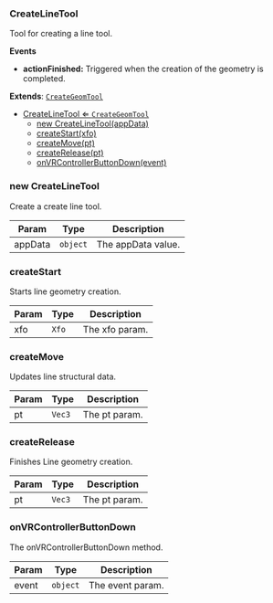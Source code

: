 <a name="CreateLineTool"></a>

### CreateLineTool 
Tool for creating a line tool.**Events*** **actionFinished:** Triggered when the creation of the geometry is completed.


**Extends**: <code>[CreateGeomTool](api/Tools\CreateTools\CreateGeomTool.md)</code>  

* [CreateLineTool ⇐ <code>CreateGeomTool</code>](#CreateLineTool)
    * [new CreateLineTool(appData)](#new-CreateLineTool)
    * [createStart(xfo)](#createStart)
    * [createMove(pt)](#createMove)
    * [createRelease(pt)](#createRelease)
    * [onVRControllerButtonDown(event)](#onVRControllerButtonDown)

<a name="new_CreateLineTool_new"></a>

### new CreateLineTool
Create a create line tool.


| Param | Type | Description |
| --- | --- | --- |
| appData | <code>object</code> | The appData value. |

<a name="CreateLineTool+createStart"></a>

### createStart
Starts line geometry creation.



| Param | Type | Description |
| --- | --- | --- |
| xfo | <code>Xfo</code> | The xfo param. |

<a name="CreateLineTool+createMove"></a>

### createMove
Updates line structural data.



| Param | Type | Description |
| --- | --- | --- |
| pt | <code>Vec3</code> | The pt param. |

<a name="CreateLineTool+createRelease"></a>

### createRelease
Finishes Line geometry creation.



| Param | Type | Description |
| --- | --- | --- |
| pt | <code>Vec3</code> | The pt param. |

<a name="CreateLineTool+onVRControllerButtonDown"></a>

### onVRControllerButtonDown
The onVRControllerButtonDown method.



| Param | Type | Description |
| --- | --- | --- |
| event | <code>object</code> | The event param. |

